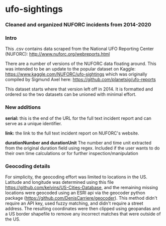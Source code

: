 # ufo-sightings
### Cleaned and organized NUFORC incidents from 2014-2020

### Intro
This .csv contains data scraped from the National UFO Reporting Center (NUFORC): http://www.nuforc.org/webreports.html

There are a number of versions of the NUFORC data floating around. This was intended to be an update to the popular dataset on Kaggle: https://www.kaggle.com/NUFORC/ufo-sightings which was originally compiled by Sigmund Axel here: https://github.com/planetsig/ufo-reports

This dataset starts where that version left off in 2014.  It is formatted and ordered so the two datasets can be unioned with minimal effort.

### New additions
**serial:** this is the end of the URL for the full text incident report and can serve as a unique identifier.

**link:** the link to the full text incident report on NUFORC's website.

**durationNumber and durationUnit** The number and time unit extracted from the original duration field using regex.  Included if the user wants to do their own time calculations or for further inspection/manipulation

### Geocoding details
For simplicity, the geocoding effort was limited to locations in the US.  Latitude and longitude was determined using this file
https://github.com/kelvins/US-Cities-Database, and the remaining missing locations were geocoded using an ESRI api via the geocoder python package (https://github.com/DenisCarriere/geocoder). This method didn't require an API key, used fuzzy matching, and didn't require a street address.  The resulting coordinates were then clipped using geopandas and a US border shapefile to remove any incorrect matches that were outside of the US.
